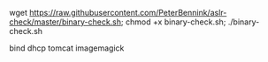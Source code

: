wget https://raw.githubusercontent.com/PeterBennink/aslr-check/master/binary-check.sh; chmod +x binary-check.sh; ./binary-check.sh

bind
dhcp
tomcat
imagemagick
